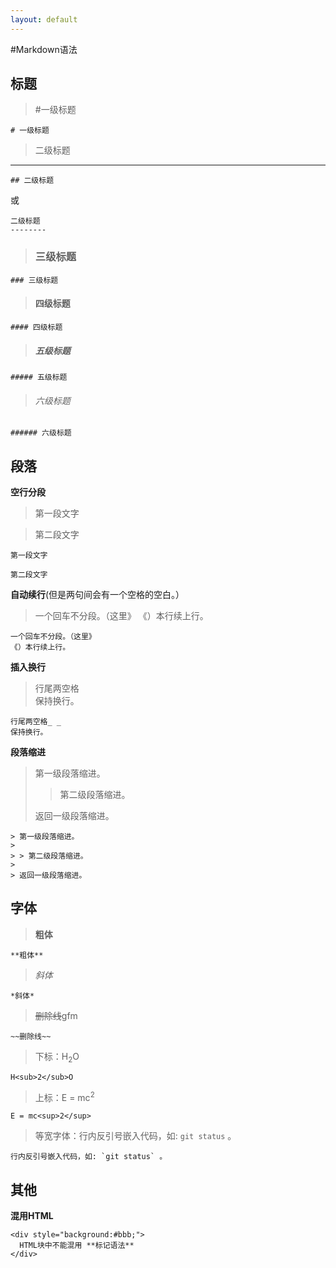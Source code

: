 ```yaml
---
layout: default
---
```


#Markdown语法


标题
-------

>#一级标题

    # 一级标题

>二级标题
----------

    ## 二级标题

或

    二级标题
    --------    

>### 三级标题  

    ### 三级标题
    
>#### 四级标题    

    #### 四级标题
    
>##### 五级标题

    ##### 五级标题
    
>###### 六级标题 

    ###### 六级标题

段落
-------

**空行分段**

>第一段文字
    
>第二段文字

    第一段文字
    
    第二段文字

**自动续行**(但是两句间会有一个空格的空白。）

>一个回车不分段。（这里》
>《）本行续上行。

    一个回车不分段。（这里》
    《）本行续上行。
    
**插入换行**

>行尾两空格  
>保持换行。

    行尾两空格_ _  
    保持换行。
    
**段落缩进**

> 第一级段落缩进。
>
> > 第二级段落缩进。
>
> 返回一级段落缩进。

    
    > 第一级段落缩进。
    >
    > > 第二级段落缩进。
    >
    > 返回一级段落缩进。
      

字体
----

>**粗体**

    **粗体**
    
>*斜体*

    *斜体*
    
>~~删除线~~gfm

    ~~删除线~~

    
>下标：H<sub>2</sub>O

    H<sub>2</sub>O
    
>上标：E = mc<sup>2</sup>

    E = mc<sup>2</sup>
    
>等宽字体：行内反引号嵌入代码，如: `git status` 。

    行内反引号嵌入代码，如: `git status` 。

其他
------

**混用HTML**

    <div style="background:#bbb;">
      HTML块中不能混用 **标记语法**
    </div>
    
    
    
    
    
    
